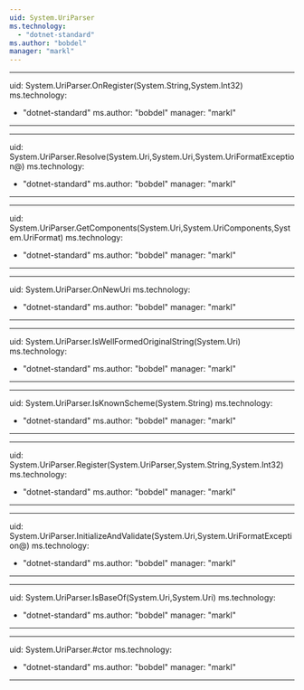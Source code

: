 ```yaml
---
uid: System.UriParser
ms.technology: 
  - "dotnet-standard"
ms.author: "bobdel"
manager: "markl"
---
```


---
uid: System.UriParser.OnRegister(System.String,System.Int32)
ms.technology: 
  - "dotnet-standard"
ms.author: "bobdel"
manager: "markl"
---

---
uid: System.UriParser.Resolve(System.Uri,System.Uri,System.UriFormatException@)
ms.technology: 
  - "dotnet-standard"
ms.author: "bobdel"
manager: "markl"
---

---
uid: System.UriParser.GetComponents(System.Uri,System.UriComponents,System.UriFormat)
ms.technology: 
  - "dotnet-standard"
ms.author: "bobdel"
manager: "markl"
---

---
uid: System.UriParser.OnNewUri
ms.technology: 
  - "dotnet-standard"
ms.author: "bobdel"
manager: "markl"
---

---
uid: System.UriParser.IsWellFormedOriginalString(System.Uri)
ms.technology: 
  - "dotnet-standard"
ms.author: "bobdel"
manager: "markl"
---

---
uid: System.UriParser.IsKnownScheme(System.String)
ms.technology: 
  - "dotnet-standard"
ms.author: "bobdel"
manager: "markl"
---

---
uid: System.UriParser.Register(System.UriParser,System.String,System.Int32)
ms.technology: 
  - "dotnet-standard"
ms.author: "bobdel"
manager: "markl"
---

---
uid: System.UriParser.InitializeAndValidate(System.Uri,System.UriFormatException@)
ms.technology: 
  - "dotnet-standard"
ms.author: "bobdel"
manager: "markl"
---

---
uid: System.UriParser.IsBaseOf(System.Uri,System.Uri)
ms.technology: 
  - "dotnet-standard"
ms.author: "bobdel"
manager: "markl"
---

---
uid: System.UriParser.#ctor
ms.technology: 
  - "dotnet-standard"
ms.author: "bobdel"
manager: "markl"
---
